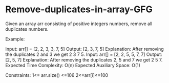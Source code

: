 # Remove-duplicates-in-array-GFG
Given an array arr consisting of positive integers numbers, remove all duplicates numbers.

Example:

Input: arr[] = [2, 2, 3, 3, 7, 5] 
Output: [2, 3, 7, 5]
Explanation: After removing the duplicates 2 and 3 we get 2 3 7 5.
Input: arr[] = [2, 2, 5, 5, 7, 7] 
Output: [2, 5, 7]
Explanation: After removing the duplicates 2, 5 and 7 we get 2 5 7.
Expected Time Complexity: O(n)
Expected Auxiliary Space: O(1)

Constraints:
1<= arr.size() <=106
2<=arr[i]<=100
